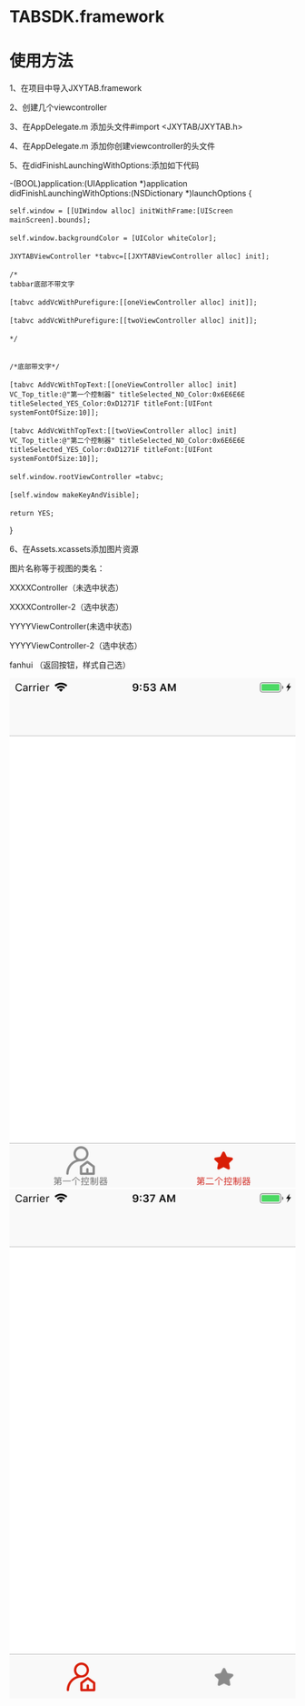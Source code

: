 # TABSDK.framework

# 使用方法
1、在项目中导入JXYTAB.framework

2、创建几个viewcontroller

3、在AppDelegate.m  添加头文件#import <JXYTAB/JXYTAB.h>

4、在AppDelegate.m 添加你创建viewcontroller的头文件

5、在didFinishLaunchingWithOptions:添加如下代码



-(BOOL)application:(UIApplication *)application didFinishLaunchingWithOptions:(NSDictionary *)launchOptions {
    
    self.window = [[UIWindow alloc] initWithFrame:[UIScreen mainScreen].bounds];
    
    self.window.backgroundColor = [UIColor whiteColor];
    
    JXYTABViewController *tabvc=[[JXYTABViewController alloc] init];
    
    /*
    tabbar底部不带文字
    
    [tabvc addVcWithPurefigure:[[oneViewController alloc] init]];
    
    [tabvc addVcWithPurefigure:[[twoViewController alloc] init]];
    
    */
    
    
    /*底部带文字*/
    
    [tabvc AddVcWithTopText:[[oneViewController alloc] init] VC_Top_title:@"第一个控制器" titleSelected_NO_Color:0x6E6E6E titleSelected_YES_Color:0xD1271F titleFont:[UIFont systemFontOfSize:10]];
    
    [tabvc AddVcWithTopText:[[twoViewController alloc] init] VC_Top_title:@"第二个控制器" titleSelected_NO_Color:0x6E6E6E titleSelected_YES_Color:0xD1271F titleFont:[UIFont systemFontOfSize:10]];

    self.window.rootViewController =tabvc;
    
    [self.window makeKeyAndVisible];
    
    return YES;
}


6、在Assets.xcassets添加图片资源

图片名称等于视图的类名：    

XXXXController（未选中状态）  

XXXXController-2（选中状态）

YYYYViewController(未选中状态)  

YYYYViewController-2（选中状态）

fanhui     （返回按钮，样式自己选）

![Image text](https://github.com/Kuitous/TABSDK.framework/blob/master/1.png)
![Image text](https://github.com/Kuitous/TABSDK.framework/blob/master/2.png)

